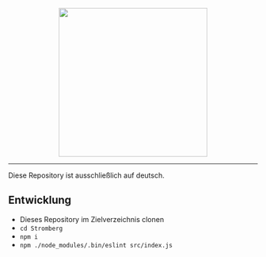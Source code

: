 <p align="center"><img src="https://cdn.rawgit.com/neulandagentur/Stromberg/9f02ffc5/assets/neuland_stromberg.svg" width="300" height="auto"></p>

---

Diese Repository ist ausschließlich auf deutsch.

## Entwicklung

- Dieses Repository im Zielverzeichnis clonen
- `cd Stromberg`
- `npm i`
- `npm ./node_modules/.bin/eslint src/index.js`
